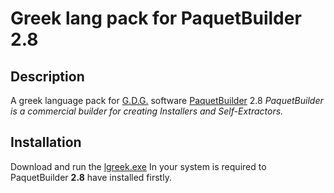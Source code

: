 # Greek lang pack for PaquetBuilder 2.8

## Description
A greek language pack for [G.D.G.](https://www.gdgsoft.com/) software [PaquetBuilder](https://www.installpackbuilder.com/) 2.8
_PaquetBuilder is a commercial builder for creating Installers and Self-Extractors._

## Installation
Download and run the [lgreek.exe](https://github.com/multipetros/pblpgr/releases/download/v2.8/lgreek.exe) 
In your system is required to PaquetBuilder **2.8** have installed firstly.